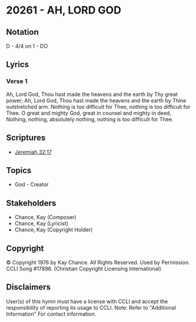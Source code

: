 # 20261 - AH, LORD GOD

## Notation

D - 4/4 on 1 - DO

## Lyrics

### Verse 1

Ah, Lord God, Thou hast made the heavens and the earth by Thy great power; Ah, Lord God, Thou hast made the heavens and the earth by Thine outstretched arm. Nothing is too difficult for Thee, nothing is too difficult for Thee. O great and mighty God, great in counsel and mighty in deed, Nothing, nothing, absolutely nothing, nothing is too difficult for Thee.


## Scriptures

- [Jeremiah 32:17](https://www.biblegateway.com/passage/?search=Jeremiah%2032%3A17)

## Topics

- God - Creator

## Stakeholders

- Chance, Kay (Composer)
- Chance, Kay (Lyricist)
- Chance, Kay (Copyright Holder)

## Copyright

© Copyright 1976 by Kay Chance. All Rights Reserved. Used by Permission. CCLI Song #17896.
(Christian Copyright Licensing International)

## Disclaimers

User(s) of this hymn must have a license with CCLI and accept the responsibility of reporting its usage to CCLI.
Note: Refer to "Additional Information" For contact information.

